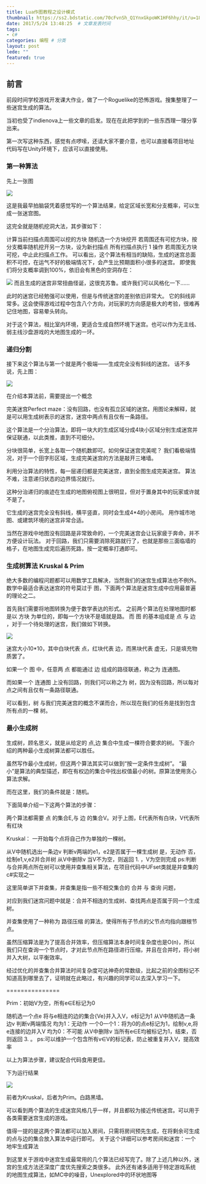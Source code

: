 ```yaml
---
title: Lua作图教程之设计模式
thumbnail: https://ss2.bdstatic.com/70cFvnSh_Q1YnxGkpoWK1HF6hhy/it/u=1874400990,430422044&fm=27&gp=0.jpg
date: 2017/5/24 13:48:25  # 文章发表时间
tags:
- c#
categories: 编程 # 分类
layout: post
lede: ""
featured: true
---
```



## 前言

前段时间学校游戏开发课大作业，做了一个Roguelike的恐怖游戏。搜集整理了一些迷宫生成的算法。

当初也受了indienova上一些文章的启发。现在在此把学到的一些东西理一理分享出来。

第一次写这种东西，感觉有点啰嗦，还请大家不要介意，也可以直接看项目地址
代码写在Unity环境下，应该可以直接使用。

### 第一种算法

先上一张图

![](https://www.indienova.com/farm/blog/2016/10/1348-1477897147.png)

这是我最早拍脑袋凭着感觉写的一个算法结果，给定区域长宽和分支概率，可以生成一张迷宫图。

这完全就是随机挖洞大法，其步骤如下：

计算当前扫描点周围可以挖的方块
随机选一个方块挖开
若周围还有可挖方块，按分支概率随机挖开另一方块，设为新扫描点
所有扫描点执行 1 操作
若周围无方块可挖，中止此扫描点工作。
可以看出，这个算法有相当的缺陷，生成的迷宫总面积不可控，在运气不好的极端情况下，会产生比预期面积小很多的迷宫。
即使我们将分支概率调到100%，依旧会有黑色的空洞存在：

![](https://www.indienova.com/farm/blog/2016/10/1348-1477897232.png)
    而且生成的迷宫非常扭曲怪诞，这很克苏鲁。或许我们可以风格化一下……

此时的迷宫已经勉强可以使用，但是与传统迷宫的差别依旧非常大。
它的斜线非常多。这会使得游戏过程中包含八个方向，对玩家的方向感是极大的考验，很难再记住地图，容易晕头转向。

对于这个算法，相比室内环境，更适合生成自然环境下迷宫。也可以作为无主线、弱主线沙盘游戏的大地图生成的一环。

### 递归分割

接下来这个算法与第一个就是两个极端——生成完全没有斜线的迷宫。
话不多说，先上图：

![](https://www.indienova.com/farm/blog/2016/10/1348-1477897328.png)

在介绍本算法前，需要提出一个概念

完美迷宫Perfect maze：没有回路，也没有孤立区域的迷宫。用图论来解释，就是可以用生成树表示的迷宫，迷宫中两点有且仅有一条路径。

这个算法是一个分治算法，即将一块大的生成区域分成4块小区域分别生成迷宫并保证联通，以此类推，直到不可细分。

分块很简单，长宽上各取一个随机数即可。如何保证迷宫完美呢？
我们看极端情况，对于一个田字形区域，生成完美迷宫的方法是敲开三堵墙。

利用分治算法的特性，每一层递归都是完美迷宫，直到全图生成完美迷宫。
算法不难，注意递归状态的边界情况就行。

这种分治递归的痕迹在生成的地图俯视图上很明显，但对于置身其中的玩家或许就不是了。

它生成的迷宫完全没有斜线，横平竖直，同时会生成4*4的小房间。
用作城市地图、或建筑环境的迷宫非常合适。

当然在游戏中地图没有回路是非常致命的，一个完美迷宫会让玩家疲于奔命，并不方便设计玩法。
对于回路，我们只需要消除死路就行了，也就是那些三面临墙的格子，在地图生成完后遍历死路，按一定概率打通即可。

### 生成树算法 Kruskal & Prim

绝大多数的编程问题都可以用数学工具解决，当然我们的迷宫生成算法也不例外。
数学中最适合表达迷宫的符号莫过于 图，下面两个算法是迷宫生成中应用最普遍的理论之二。

首先我们需要将地图转换为便于数学表达的形式。
之前两个算法在处理地图时都是以 方块 为单位的，即每一个方块不是墙就是路。
而 图 的基本组成是 点 与 边 ，对于一个待处理的迷宫，我们做如下转换。

![](https://www.indienova.com/farm/blog/2016/10/1348-1477897403.png)

迷宫大小10*10，其中白块代表 点，红块代表 边，而黑块代表 虚无，只是填充物质罢了。

如果一个 图 中，任意两 点 都能通过 边 组成的路径联通，称之为 连通图。

而如果一个 连通图 上没有回路，则我们可以称之为 树，因为没有回路，所以每对点之间有且仅有一条路径联通。

可以看到，树 与我们完美迷宫的概念不谋而合，所以现在我们的任务是找到包含所有点的一棵 树。

### 最小生成树

生成树，顾名思义，就是从给定的 点,边 集合中生成一棵符合要求的树。
下面介绍的两种最小生成树算法都可以胜任。

虽然写作最小生成树，但这两个算法其实可以做到“按一定条件生成树”。
“最小”是算法的典型描述，即在有权边的集合中找出权值最小的树。原算法使用贪心算法求解。

而在这里，我们的条件就是：随机。

下面简单介绍一下这两个算法的步骤：

两个算法都需要 点 的集合E,与 边 的集合V。对于上图，E代表所有白块，V代表所有红块

Kruskal：
一开始每个点将自己作为单独的一棵树。

从V中随机选出一条边v
判断v两端的e1，e2是否属于一棵生成树
是，无动作
否，绘制e1,v,e2并合并树
从V中删除v
当V不为空，则返回 1. ，V为空则完成
ps:判断与合并两点所在树可以使用并查集相关算法，在项目代码中UFset类就是并查集的c#实现之一

这里简单讲下并查集，并查集是指一些不相交集合的 合并 与 查询 问题，

对应到我们迷宫问题中就是：合并不相连的生成树、查找两点是否属于同一个生成树。

并查集使用了一种称为 路径压缩 的算法，使得所有子节点的父节点均指向跟根节点。

虽然压缩算法是为了提高合并效率，但压缩算法本身时间复杂度也是O(n)，所以我们只在查询一个节点时，才对此节点所在路径进行压缩，并且在合并时，将小树并入大树，以平衡效率。

经过优化的并查集合并算法时间复杂度可达神奇的常数级，比起之前的全图标记不知道高到哪里去了，证明就在此略过，有兴趣的同学可以去深入学习一下。

===============

Prim：初始V为空，所有e∈E标记为0

随机选一个点e
将与e相连的边的集合{Ve}并入入V，e标记为1
从V中随机选一条边v
判断v两端情况
均为1：无动作
一个0一个1：将为0的点e标记为1，绘制v,e,将e连接的边并入V
均为0：不可能
从V中删除v
当所有e∈E均被标记为1，结束，否则返回 3. 。
ps:可以维护一个包含所有v∈V的标记表，防止被重复并入V，提高效率

以上为算法步骤，建议配合代码食用更佳。

下为运行结果

![](https://www.indienova.com/farm/blog/2016/10/1348-1477898027.png)

前者为Kruskal，后者为Prim。白路黑墙。

可以看到两个算法的生成迷宫风格几乎一样，并且都较为接近传统迷宫。可以用于各类需要迷宫生成的游戏。

值得一提的是这两个算法都可以加入房间，只需将房间预先生成，在将剩余可生成的点与边的集合放入算法中运行即可。
关于这个详细可以参考房间和迷宫：一个地牢生成算法

到这里关于游戏中迷宫生成最常用的几个算法已经写完了。除了上述几种以外，迷宫的生成方法还深度广度优先搜索之类很多。
此外还有诸多适用于特定游戏系统的地图生成算法，如MC中的噪音，Unexplored中的环状地图等

